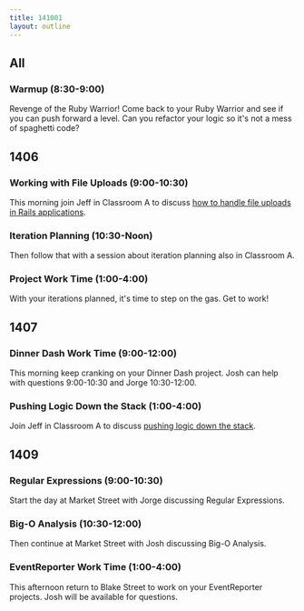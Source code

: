 ```yaml
---
title: 141001
layout: outline
---
```


## All

### Warmup (8:30-9:00)

Revenge of the Ruby Warrior! Come back to your Ruby Warrior and see if you
can push forward a level. Can you refactor your logic so it's not a mess of
spaghetti code?

## 1406

### Working with File Uploads (9:00-10:30)

This morning join Jeff in Classroom A to discuss [how to handle file uploads in
Rails applications](https://github.com/turingschool/lesson_plans/blob/master/ruby_03-professional_rails_applications/file_uploads.markdown).

### Iteration Planning (10:30-Noon)

Then follow that with a session about iteration planning also in Classroom A.

### Project Work Time (1:00-4:00)

With your iterations planned, it's time to step on the gas. Get to work!

## 1407

### Dinner Dash Work Time (9:00-12:00)

This morning keep cranking on your Dinner Dash project. Josh can help with
questions 9:00-10:30 and Jorge 10:30-12:00.

### Pushing Logic Down the Stack (1:00-4:00)

Join Jeff in Classroom A to discuss
[pushing logic down the stack](http://tutorials.jumpstartlab.com/topics/architecture/pushing_logic_down_the_stack.html).

## 1409

### Regular Expressions (9:00-10:30)

Start the day at Market Street with Jorge discussing Regular Expressions.

### Big-O Analysis (10:30-12:00)

Then continue at Market Street with Josh discussing Big-O Analysis.

### EventReporter Work Time (1:00-4:00)

This afternoon return to Blake Street to work on your EventReporter projects.
Josh will be available for questions.
